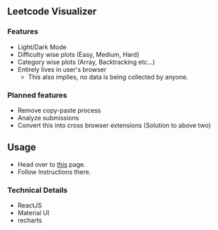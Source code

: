 ## Leetcode Visualizer

### Features

- Light/Dark Mode
- Difficulty wise plots (Easy, Medium, Hard)
- Category wise plots (Array, Backtracking etc...)
- Entirely lives in user's browser
  - This also implies, no data is being collected by anyone.

### Planned features

- Remove copy-paste process
- Analyze submissions
- Convert this into cross browser extensions (Solution to above two)

## Usage

- Head over to [this]() page.
- Follow Instructions there.

### Technical Details

- ReactJS
- Material UI
- recharts
